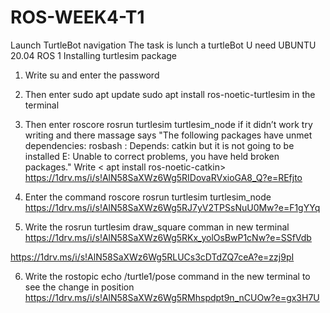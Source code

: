 # ROS-WEEK4-T1
Launch TurtleBot navigation 
The task is lunch a turtleBot 
U need UBUNTU 20.04 ROS 1 Installing turtlesim package
1.	Write su and enter the password 
2.	Then enter 
sudo apt update 
sudo apt install ros-noetic-turtlesim
in the terminal 
3.	Then enter 
roscore
rosrun turtlesim turtlesim_node
if it didn’t work try writing and there massage says "The following packages have unmet dependencies:
 rosbash : Depends: catkin but it is not going to be installed
E: Unable to correct problems, you have held broken packages."
Write < apt install ros-noetic-catkin>
 https://1drv.ms/i/s!AlN58SaXWz6Wg5RIDovaRVxioGA8_Q?e=REfjto

4.	Enter the command 
roscore
rosrun turtlesim turtlesim_node
 https://1drv.ms/i/s!AlN58SaXWz6Wg5RJ7yV2TPSsNuU0Mw?e=F1gYYq

 
5.	Write the rosrun turtlesim draw_square comman in new terminal
https://1drv.ms/i/s!AlN58SaXWz6Wg5RKx_yolOsBwP1cNw?e=SSfVdb

https://1drv.ms/i/s!AlN58SaXWz6Wg5RLUCs3cDTdZQ7ceA?e=zzj9pI

 
6.	Write the rostopic echo /turtle1/pose command in the new terminal to see the change in position
 https://1drv.ms/i/s!AlN58SaXWz6Wg5RMhspdpt9n_nCUOw?e=gx3H7U


